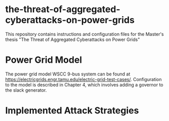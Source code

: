 # the-threat-of-aggregated-cyberattacks-on-power-grids
This repository contains instructions and configuration files for the Master's thesis "The Threat of Aggregated Cyberattacks on Power Grids"

# Power Grid Model
The power grid model WSCC 9-bus system can be found at https://electricgrids.engr.tamu.edu/electric-grid-test-cases/. Configuration to the model is described in Chapter 4, which involves adding a governor to the slack generator.

# Implemented Attack Strategies 
